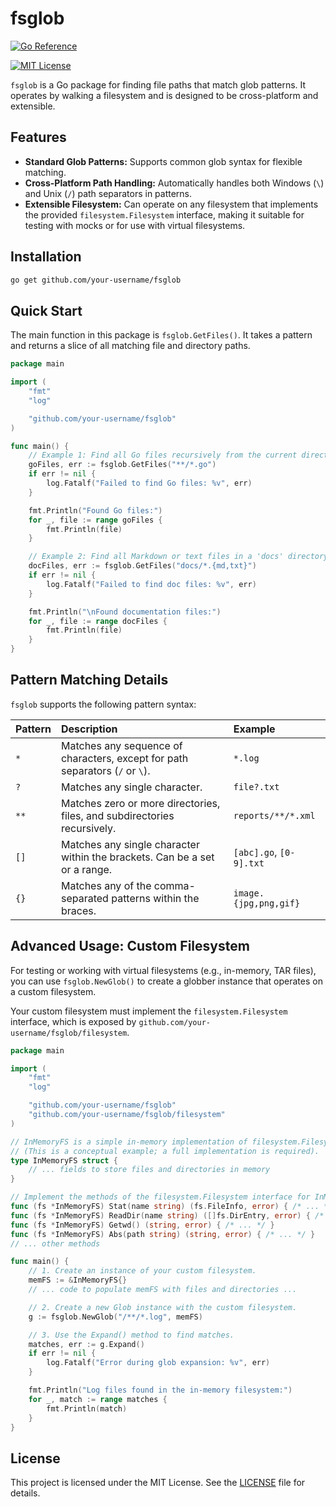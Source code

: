 # fsglob

[![Go Reference](https://pkg.go.dev/badge/github.com/IgorBayerl/fsglob.svg)](https://pkg.go.dev/github.com/IgorBayerl/fsglob)

[![MIT License](https://img.shields.io/badge/license-MIT-blue.svg)](https://opensource.org/licenses/MIT)

`fsglob` is a Go package for finding file paths that match glob patterns. It operates by walking a filesystem and is designed to be cross-platform and extensible.

## Features

-   **Standard Glob Patterns:** Supports common glob syntax for flexible matching.
-   **Cross-Platform Path Handling:** Automatically handles both Windows (`\`) and Unix (`/`) path separators in patterns.
-   **Extensible Filesystem:** Can operate on any filesystem that implements the provided `filesystem.Filesystem` interface, making it suitable for testing with mocks or for use with virtual filesystems.

## Installation

```bash
go get github.com/your-username/fsglob
```

## Quick Start

The main function in this package is `fsglob.GetFiles()`. It takes a pattern and returns a slice of all matching file and directory paths.

```go
package main

import (
	"fmt"
	"log"

	"github.com/your-username/fsglob"
)

func main() {
	// Example 1: Find all Go files recursively from the current directory.
	goFiles, err := fsglob.GetFiles("**/*.go")
	if err != nil {
		log.Fatalf("Failed to find Go files: %v", err)
	}

	fmt.Println("Found Go files:")
	for _, file := range goFiles {
		fmt.Println(file)
	}

	// Example 2: Find all Markdown or text files in a 'docs' directory.
	docFiles, err := fsglob.GetFiles("docs/*.{md,txt}")
	if err != nil {
		log.Fatalf("Failed to find doc files: %v", err)
	}

	fmt.Println("\nFound documentation files:")
	for _, file := range docFiles {
		fmt.Println(file)
	}
}
```

## Pattern Matching Details

`fsglob` supports the following pattern syntax:

| Pattern | Description                                                               | Example                  |
| :------ | :------------------------------------------------------------------------ | :----------------------- |
| `*`     | Matches any sequence of characters, except for path separators (`/` or `\`). | `*.log`                  |
| `?`     | Matches any single character.                                              | `file?.txt`              |
| `**`    | Matches zero or more directories, files, and subdirectories recursively.   | `reports/**/*.xml`       |
| `[]`    | Matches any single character within the brackets. Can be a set or a range. | `[abc].go`, `[0-9].txt`  |
| `{}`    | Matches any of the comma-separated patterns within the braces.             | `image.{jpg,png,gif}`    |

## Advanced Usage: Custom Filesystem

For testing or working with virtual filesystems (e.g., in-memory, TAR files), you can use `fsglob.NewGlob()` to create a globber instance that operates on a custom filesystem.

Your custom filesystem must implement the `filesystem.Filesystem` interface, which is exposed by `github.com/your-username/fsglob/filesystem`.

```go
package main

import (
	"fmt"
	"log"

	"github.com/your-username/fsglob"
	"github.com/your-username/fsglob/filesystem"
)

// InMemoryFS is a simple in-memory implementation of filesystem.Filesystem.
// (This is a conceptual example; a full implementation is required).
type InMemoryFS struct {
    // ... fields to store files and directories in memory
}

// Implement the methods of the filesystem.Filesystem interface for InMemoryFS...
func (fs *InMemoryFS) Stat(name string) (fs.FileInfo, error) { /* ... */ }
func (fs *InMemoryFS) ReadDir(name string) ([]fs.DirEntry, error) { /* ... */ }
func (fs *InMemoryFS) Getwd() (string, error) { /* ... */ }
func (fs *InMemoryFS) Abs(path string) (string, error) { /* ... */ }
// ... other methods

func main() {
	// 1. Create an instance of your custom filesystem.
	memFS := &InMemoryFS{}
	// ... code to populate memFS with files and directories ...

	// 2. Create a new Glob instance with the custom filesystem.
	g := fsglob.NewGlob("/**/*.log", memFS)

	// 3. Use the Expand() method to find matches.
	matches, err := g.Expand()
	if err != nil {
		log.Fatalf("Error during glob expansion: %v", err)
	}

	fmt.Println("Log files found in the in-memory filesystem:")
	for _, match := range matches {
		fmt.Println(match)
	}
}
```

## License

This project is licensed under the MIT License. See the [LICENSE](LICENSE) file for details.

